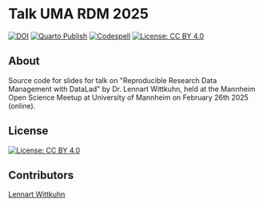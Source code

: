 # Talk UMA RDM 2025

[![DOI](https://zenodo.org/badge/DOI/10.5281/zenodo.10844705.svg)](https://doi.org/10.5281/zenodo.10844705)
[![Quarto Publish](https://github.com/lnnrtwttkhn/talk-uma-rdm-2025/actions/workflows/publish.yml/badge.svg)](https://github.com/lnnrtwttkhn/talk-uma-rdm-2025/actions/workflows/publish.yml)
[![Codespell](https://github.com/lnnrtwttkhn/talk-uma-rdm-2025/actions/workflows/codespell.yml/badge.svg)](https://github.com/lnnrtwttkhn/talk-uma-rdm-2025/actions/workflows/codespell.yml)
[![License: CC BY 4.0](https://img.shields.io/badge/License-CC_BY_4.0-lightgrey.svg)](https://creativecommons.org/licenses/by/4.0/)

## About

Source code for slides for talk on "Reproducible Research Data Management with DataLad" by Dr. Lennart Wittkuhn, held at the Mannheim Open Science Meetup at University of Mannheim on February 26th 2025 (online).

## License

[![License: CC BY 4.0](https://img.shields.io/badge/License-CC_BY_4.0-lightgrey.svg)](https://creativecommons.org/licenses/by/4.0/)

## Contributors

[Lennart Wittkuhn](mailto:lennart.wittkuhn@uni-hamburg.de)
